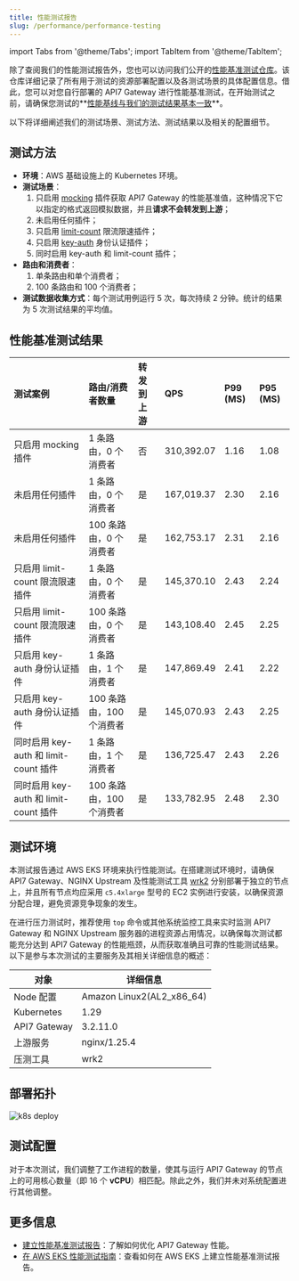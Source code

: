 ```yaml
---
title: 性能测试报告
slug: /performance/performance-testing
---
```


import Tabs from '@theme/Tabs';
import TabItem from '@theme/TabItem';

除了查阅我们的性能测试报告外，您也可以访问我们公开的[性能基准测试仓库](https://github.com/api7/api7-gateway-performance-benchmark)。该仓库详细记录了所有用于测试的资源部署配置以及各测试场景的具体配置信息。借此，您可以对您自行部署的 API7 Gateway 进行性能基准测试，在开始测试之前，请确保您测试的**[性能基线与我们的测试结果基本一致](./benchmark#性能基线测试结果)**。

以下将详细阐述我们的测试场景、测试方法、测试结果以及相关的配置细节。

## 测试方法

- **环境**：AWS 基础设施上的 Kubernetes 环境。
- **测试场景**：
  1. 只启用 [mocking](https://apisix.apache.org/docs/apisix/plugins/mocking/) 插件获取 API7 Gateway 的性能基准值，这种情况下它以指定的格式返回模拟数据，并且**请求不会转发到上游**；
  2. 未启用任何插件；
  3. 只启用 [limit-count](https://apisix.apache.org/docs/apisix/plugins/limit-count/) 限流限速插件；
  4. 只启用 [key-auth](https://apisix.apache.org/docs/apisix/plugins/key-auth/) 身份认证插件；
  5. 同时启用 key-auth 和 limit-count 插件；
- **路由和消费者**：
  1. 单条路由和单个消费者；
  2. 100 条路由和 100 个消费者；
- **测试数据收集方式**：每个测试用例运行 5 次，每次持续 2 分钟。统计的结果为 5 次测试结果的平均值。

## 性能基准测试结果

<Tabs>
  <TabItem value="AWS" label="AWS EKS" default>

|     测试案例                              | 路由/消费者数量 | 转发到上游| **QPS**    | **P99 (MS)** | **P95 (MS)** |
| :--------------------------------- | :-------------------------------- | :----------------------------- | :----------------------------- | :----------------------------- | :----------------------------- |
| 只启用 mocking 插件                        | 1 条路由，0 个消费者 | 否 | 310,392.07                         | 1.16                      |  1.08   | 
| 未启用任何插件                        | 1 条路由，0 个消费者 | 是 | 167,019.37                         | 2.30                      |  2.16   | 
| 未启用任何插件                        | 100 条路由，0 个消费者 | 是| 162,753.17                         | 2.31                      | 2.16 |
| 只启用 limit-count 限流限速插件           | 1 条路由，0 个消费者 | 是| 145,370.10                         | 2.43                      | 2.24  | 
| 只启用 limit-count 限流限速插件         | 100 条路由，0 个消费者  |是 | 143,108.40                         | 2.45                      | 2.25  |
| 只启用 key-auth 身份认证插件              | 1 条路由，1 个消费者 | 是| 147,869.49                         | 2.41                      |  2.22  | 
| 只启用 key-auth 身份认证插件             | 100 条路由，100 个消费者  | 是| 145,070.93                         | 2.43                      | 2.25   | 
| 同时启用 key-auth 和 limit-count 插件 | 1 条路由，1 个消费者 | 是| 136,725.47                          | 2.43                      |  2.26 | 
| 同时启用 key-auth 和 limit-count 插件 | 100 条路由，100 个消费者 | 是| 133,782.95                          | 2.48                      | 2.30  |

  </TabItem>
</Tabs>

## 测试环境

本测试报告通过 AWS EKS 环境来执行性能测试。在搭建测试环境时，请确保 API7 Gateway、NGINX Upstream 及性能测试工具 [wrk2](https://github.com/giltene/wrk2) 分别部署于独立的节点上，并且所有节点均应采用 `c5.4xlarge` 型号的 EC2 实例进行安装，以确保资源分配合理，避免资源竞争现象的发生。

在进行压力测试时，推荐使用 `top` 命令或其他系统监控工具来实时监测 API7 Gateway 和 NGINX Upstream 服务器的进程资源占用情况，以确保每次测试都能充分达到 API7 Gateway 的性能瓶颈，从而获取准确且可靠的性能测试结果。以下是参与本次测试的主要服务及其相关详细信息的概述：

| 对象         | 详细信息                  |
| ------------ | ------------------------- |
| Node 配置    | Amazon Linux2(AL2_x86_64) |
| Kubernetes   | 1.29                      |
| API7 Gateway | 3.2.11.0                   |
| 上游服务     | nginx/1.25.4              |
| 压测工具     | wrk2                      |

## 部署拓扑

![k8s deploy](https://static.apiseven.com/uploads/2024/05/21/Z6eY5wZk_image-1.png)

## 测试配置

对于本次测试，我们调整了工作进程的数量，使其与运行 API7 Gateway 的节点上的可用核心数量（即 16 个 **vCPU**）相匹配。除此之外，我们并未对系统配置进行其他调整。

## 更多信息

- [建立性能基准测试报告](./benchmark.md)：了解如何优化 API7 Gateway 性能。
- [在 AWS EKS 性能测试指南](./aws-eks.md)：查看如何在 AWS EKS 上建立性能基准测试报告。
